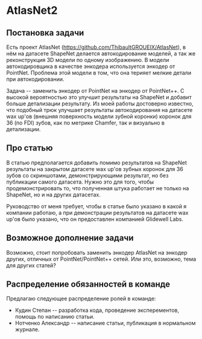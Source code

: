 # AtlasNet2

## Постановка задачи

Есть проект AtlasNet (https://github.com/ThibaultGROUEIX/AtlasNet), в нём на датасете ShapeNet делается автокодирование
моделей, а так же реконструкция 3D модели по одному изображению. В модели автокодировщика в качестве энкодера 
используется энкодер от PointNet. Проблема этой модели в том, что она терияет мелкие детали при автокодировании.

Задача -- заменить энкодер от PointNet на энкодер от PointNet++. С высокой вероятностью это улучшит результаты на 
ShapeNet и добавит больше детализации результату. Из моей работы достоверно известно, что подобный трюк улучшает 
результаты автокодирования на датасете wax up'ов (внешняя поверхность модели зубной коронки) коронок для 36 (по FDI) 
зубов, как по метрике Chamfer, так и визуально в детализации.


## Про статью

В статью предполагается добавить помимо результатов на ShapeNet результаты на закрытом датасете wax up'ов зубных коронок
для 36 зубов со скриншотами, демонстрирующими результат, но без публикации самого датасета. Нужно это для того, чтобы 
продемонстрировать то, что полученная штука работает не только на ShapeNet, но и на других датасетах.

Руководство от меня требует, чтобы в статье было указано в какой я компании работаю, а при демонстрации результатов на 
датасете wax up'ов было указано, что он предоставлен компанией Glidewell Labs.


## Возможное дополнение задачи

Возможно, стоит попробовать заменить энкодер AtlasNet на энкодер других, отличных от PointNet/PointNet++ сетей. Или это,
возможно, тема для других статей?


## Распределение обязанностей в команде

Предлагаю следующее распределение ролей в команде:

* Кудин Степан -- разработка кода, проведение эксперементов, помощь по написанию статьи.
* Нотченко Александр -- написание статьи, публикация в нормальном журнале.
